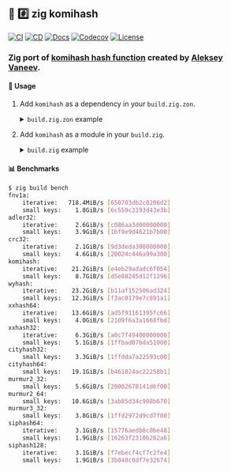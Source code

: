 ## :lizard: :hash: **zig komihash**

[![CI][ci-shield]][ci-url]
[![CD][cd-shield]][cd-url]
[![Docs][docs-shield]][docs-url]
[![Codecov][codecov-shield]][codecov-url]
[![License][license-shield]][license-url]

### Zig port of [komihash hash function](https://github.com/avaneev/komihash) created by [Aleksey Vaneev](https://github.com/avaneev).

#### :rocket: Usage

1. Add `komihash` as a dependency in your `build.zig.zon`.

    <details>

    <summary><code>build.zig.zon</code> example</summary>

    ```zig
    .{
        .name = "<name_of_your_package>",
        .version = "<version_of_your_package>",
        .dependencies = .{
            .komihash = .{
                .url = "https://github.com/tensorush/zig-komihash/archive/<git_tag_or_commit_hash>.tar.gz",
                .hash = "<package_hash>",
            },
        },
    }
    ```

    Set `<package_hash>` to `12200000000000000000000000000000000000000000000000000000000000000000`, and Zig will provide the correct found value in an error message.

    </details>

2. Add `komihash` as a module in your `build.zig`.

    <details>

    <summary><code>build.zig</code> example</summary>

    ```zig
    const komihash = b.dependency("komihash", .{});
    exe.addModule("komihash", komihash.module("komihash"));
    ```

    </details>

#### :bar_chart: Benchmarks

```bash
$ zig build bench
fnv1a:
    iterative:   718.4MiB/s [650703db2c0206d2]
    small keys:    1.8GiB/s [6c559c3193d43e3b]
adler32:
    iterative:     2.6GiB/s [c086aa3d00000000]
    small keys:    3.9GiB/s [1bf9e9d4621b7b00]
crc32:
    iterative:     2.1GiB/s [9d3deda300000000]
    small keys:    4.6GiB/s [20024c446a99a300]
komihash:
    iterative:    21.2GiB/s [e4eb29adadc6f054]
    small keys:    8.7GiB/s [d5e88245d12f1296]
wyhash:
    iterative:    23.2GiB/s [b11af152506ad324]
    small keys:   12.3GiB/s [f3ac0179e7c891a1]
xxhash64:
    iterative:    13.6GiB/s [ad5f91161395fc66]
    small keys:    4.0GiB/s [2109f6a3a1668fbd]
xxhash32:
    iterative:     6.3GiB/s [a0c7f49400000000]
    small keys:    5.1GiB/s [1ffbad07bda51000]
cityhash32:
    small keys:    3.3GiB/s [1ffdda7a22593c00]
cityhash64:
    small keys:   19.1GiB/s [b461824ac22258b1]
murmur2_32:
    small keys:    5.6GiB/s [20002678141d6f00]
murmur2_64:
    small keys:   10.6GiB/s [3ab85d34c908b670]
murmur3_32:
    small keys:    3.8GiB/s [1ffd2972d9cd7f00]
siphash64:
    iterative:     3.1GiB/s [15776aedb8c0be48]
    small keys:    1.9GiB/s [16263f2310b282a6]
siphash128:
    iterative:     3.1GiB/s [f7ebecf4cf7c2fe4]
    small keys:    1.9GiB/s [3b048c0df7e32674]
```

<!-- MARKDOWN LINKS -->

[ci-shield]: https://img.shields.io/github/actions/workflow/status/tensorush/zig-komihash/ci.yaml?branch=main&style=for-the-badge&logo=github&label=CI&labelColor=black
[ci-url]: https://github.com/tensorush/zig-komihash/blob/main/.github/workflows/ci.yaml
[cd-shield]: https://img.shields.io/github/actions/workflow/status/tensorush/zig-komihash/cd.yaml?branch=main&style=for-the-badge&logo=github&label=CD&labelColor=black
[cd-url]: https://github.com/tensorush/zig-komihash/blob/main/.github/workflows/cd.yaml
[docs-shield]: https://img.shields.io/badge/click-F6A516?style=for-the-badge&logo=zig&logoColor=F6A516&label=docs&labelColor=black
[docs-url]: https://tensorush.github.io/zig-komihash
[codecov-shield]: https://img.shields.io/codecov/c/github/tensorush/zig-komihash?style=for-the-badge&labelColor=black
[codecov-url]: https://app.codecov.io/gh/tensorush/zig-komihash
[license-shield]: https://img.shields.io/github/license/tensorush/zig-komihash.svg?style=for-the-badge&labelColor=black
[license-url]: https://github.com/tensorush/zig-komihash/blob/main/LICENSE.md

